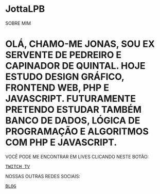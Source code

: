 # JottaLPB
SOBRE MIM

<h1>OLÁ, CHAMO-ME JONAS, SOU EX SERVENTE DE PEDREIRO E CAPINADOR DE QUINTAL. HOJE ESTUDO DESIGN GRÁFICO, FRONTEND WEB, PHP E JAVASCRIPT. FUTURAMENTE PRETENDO ESTUDAR TAMBÉM BANCO DE DADOS, LÓGICA DE PROGRAMAÇÃO E ALGORITMOS COM PHP E JAVASCRIPT.</h1>

<p>VOCÊ PODE ME ENCONTRAR EM LIVES CLICANDO NESTE BOTÃO: </p> <pre><a href="https://twitch.tv/jottalpb" target="_blank">TWITCH TV</a></pre>

<p>NOSSAS OUTRAS REDES SOCIAIS:</p> <pre><a href="https://twitch.tv/jottalpb" target="_blank">BLOG</a></pre>
